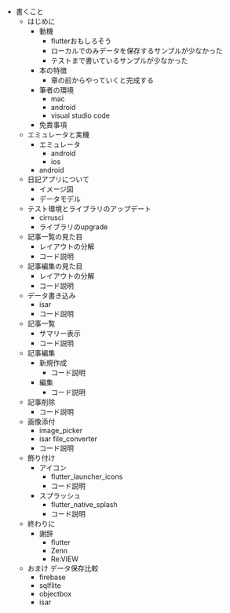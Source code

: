 - 書くこと
  - はじめに
    - 動機
      - flutterおもしろそう
      - ローカルでのみデータを保存するサンプルが少なかった
      - テストまで書いているサンプルが少なかった
    - 本の特徴
      - 章の前からやっていくと完成する
    - 筆者の環境
      - mac
      - android
      - visual studio code
    - 免責事項
  - エミュレータと実機
    - エミュレータ
      - android
      - ios
    - android
  - 日記アプリについて
    - イメージ図
    - データモデル
  - テスト環境とライブラリのアップデート
    - cirrusci
    - ライブラリのupgrade
  - 記事一覧の見た目
    - レイアウトの分解
    - コード説明
  - 記事編集の見た目
    - レイアウトの分解
    - コード説明
  - データ書き込み
    - isar
    - コード説明
  - 記事一覧
    - サマリー表示
    - コード説明
  - 記事編集
    - 新規作成
      - コード説明
    - 編集
      - コード説明
  - 記事削除
    - コード説明
  - 画像添付
    - image_picker
    - isar file_converter
    - コード説明
  - 飾り付け
    - アイコン
      - flutter_launcher_icons
      - コード説明
    - スプラッシュ
      - flutter_native_splash
      - コード説明
  - 終わりに
    - 謝辞
      - flutter
      - Zenn
      - Re:VIEW
  - おまけ データ保存比較
    - firebase
    - sqlflite
    - objectbox
    - isar
